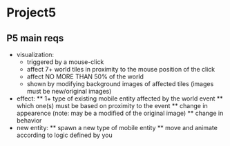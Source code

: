 # Project5

## P5 main reqs

* visualization:
  * triggered by a mouse-click
  * affect 7+ world tiles in proximity to the mouse position of the click
  * affect NO MORE THAN 50% of the world 
  * shown by modifying background images of affected tiles (images must be new/original images)
* effect:
  ** 1+ type of existing mobile entity affected by the world event
  ** which one(s) must be based on proximity to the event 
  ** change in appearence (note: may be a modified of the original image)
  ** change in behavior 
* new entity:
  ** spawn a new type of mobile entity 
  ** move and animate according to logic defined by you
